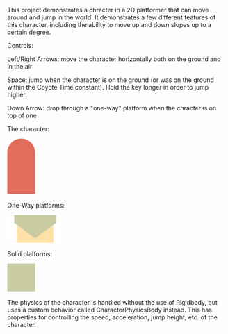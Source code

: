 This project demonstrates a chracter in a 2D platformer that can move around and jump in the world. It demonstrates a few different features of this character, including the ability to move up and down slopes up to a certain degree.

Controls:

Left/Right Arrows: move the character horizontally both on the ground and in the air

Space: jump when the character is on the ground (or was on the ground within the Coyote Time constant). Hold the key longer in order to jump higher.

Down Arrow: drop through a "one-way" platform when the chracter is on top of one

The character:

![Character](Assets/Textures/character.png)

One-Way platforms:

![One-Way Platform](Assets/Textures/platform.png)

Solid platforms:

![Solid Platform](Assets/Textures/solid2.png)

The physics of the character is handled without the use of Rigidbody, but uses a custom behavior called CharacterPhysicsBody instead. This has properties for controlling the speed, acceleration, jump height, etc. of the character.